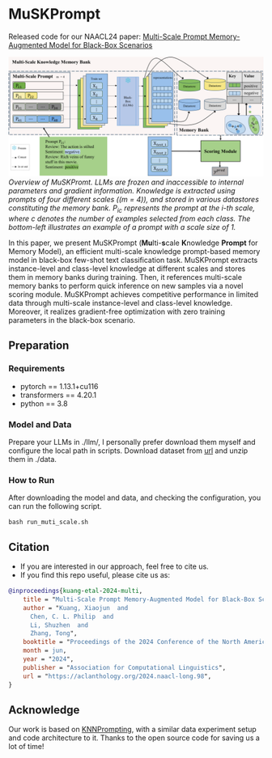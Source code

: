 # MuSKPrompt

Released code for our NAACL24 paper: [Multi-Scale Prompt Memory-Augmented Model for Black-Box Scenarios](https://aclanthology.org/2024.naacl-long.98/)

![alt text](assets/README/MuSKPrompt.png)
*Overview of MuSKPromt. LLMs are frozen and inaccessible to internal parameters and gradient information. Knowledge is extracted using prompts of four different scales (\(m = 4\)), and stored in various datastores constituting the memory bank. $P_{ic}$ represents the prompt at the i-th scale, where $c$ denotes the number of examples selected from each class. The bottom-left illustrates an example of a prompt with a scale size of 1.*



 In this paper, we present MuSKPrompt (**Mu**lti-**s**cale **K**nowledge **Prompt** for Memory Model), an efficient multi-scale knowledge prompt-based memory model in black-box few-shot text classification task. MuSKPrompt extracts instance-level and class-level knowledge at different scales and stores them in memory banks during training. Then, it references multi-scale memory banks to perform quick inference on new samples via a novel scoring module. MuSKPrompt achieves competitive performance in limited data through multi-scale instance-level and class-level knowledge. Moreover, it realizes gradient-free optimization with zero training parameters in the black-box scenario.



## Preparation
### Requirements
- pytorch == 1.13.1+cu116
- transformers ==  4.20.1
- python == 3.8
### Model and Data
Prepare your LLMs in ./llm/, I personally prefer download them myself and configure the local path in scripts.
Download dataset from [url](https://drive.google.com/file/d/1Yh2blPkJvMtdm5xWKoHr2fLp2i2Bn5Ir/view?usp=share_link) and unzip them in ./data.

### How to Run
After downloading the model and data, and checking the configuration, you can run the following script.
```shell
bash run_muti_scale.sh 
```


## Citation
- If you are interested in our approach, feel free to cite us.
- If you find this repo useful, please cite us as:
```bibtex
@inproceedings{kuang-etal-2024-multi,
    title = "Multi-Scale Prompt Memory-Augmented Model for Black-Box Scenarios",
    author = "Kuang, Xiaojun  and
      Chen, C. L. Philip  and
      Li, Shuzhen  and
      Zhang, Tong",
    booktitle = "Proceedings of the 2024 Conference of the North American Chapter of the Association for Computational Linguistics: Human Language Technologies (Volume 1: Long Papers)",
    month = jun,
    year = "2024",
    publisher = "Association for Computational Linguistics",
    url = "https://aclanthology.org/2024.naacl-long.98",
}
```

## Acknowledge
Our work is based on [KNNPrompting](https://github.com/BenfengXu/KNNPrompting/tree/main?tab=readme-ov-file), with a similar data experiment setup and code architecture to it.  Thanks to the open source code for saving us a lot of time!